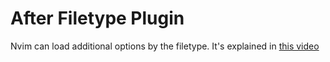 # After Filetype Plugin

Nvim can load additional options by the filetype. It's explained in [this video](https://www.youtube.com/watch?v=F1CQVXA5gf0&list=PLep05UYkc6wTyBe7kPjQFWVXTlhKeQejM&index=6)
